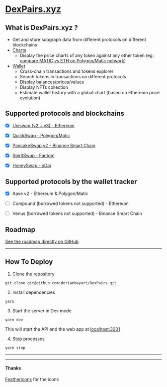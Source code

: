 
# [DexPairs.xyz](https://dexpairs.xyz/)


## What is DexPairs.xyz ?

* Get and store subgraph data from different protocols on different blockchains
* [Charts](https://dexpairs.xyz/charts)
  * Display the price charts of any token against any other token (eg: [compare MATIC vs ETH on Polygon/Matic network](https://dexpairs.xyz/charts?dex=QUICKSWAP&token=WMATIC&base=WETH&interval=1d&timeframe=1m))
* [Wallet](https://dexpairs.xyz/wallet)
  * Cross-chain transactions and tokens explorer
  * Search tokens in transactions on different protocols
  * Display balances/prices/values
  * Display NFTs collection
  * Estimate wallet history with a global chart (based on Ethereum price evolution)



## Supported protocols and blockchains

* [x] [Uniswap (v2 + v3) - Ethereum](https://dexpairs.xyz/charts?dex=UNISWAP)
* [x] [QuickSwap - Polygon/Matic](https://dexpairs.xyz/charts?dex=QUICKSWAP)
* [x] [PancakeSwap v2 - Binance Smart Chain](https://dexpairs.xyz/charts?dex=PANCAKESWAP)
* [x] [SpiritSwap - Fantom](https://dexpairs.xyz/charts?dex=SPIRITSWAP)
* [x] [HoneySwap - xDai](https://dexpairs.xyz/charts?dex=HONEYSWAP)



## Supported protocols by the wallet tracker

* [x] Aave v2 - Ethereum & Polygon/Matic
* [ ] Compound (borrowed tokens not supported) - Ethereum
* [ ] Venus (borrowed tokens not supported) - Binance Smart Chain



## Roadmap

[See the roadmap directly on GitHub](https://github.com/dorianbayart/DexPairs/projects/1)



-----
## How To Deploy

1. Clone the repository  
```
git clone git@github.com:dorianbayart/DexPairs.git
```

2. Install dependencies  
```
yarn
```

3. Start the server in Dev mode  
```
yarn dev
```  
This will start the API and the web app at [localhost:3001](http://localhost:3001)

4. Stop processes  
```
yarn stop
```



-----
-----
#### Thanks

[Feathericons](https://feathericons.com/) for the icons
